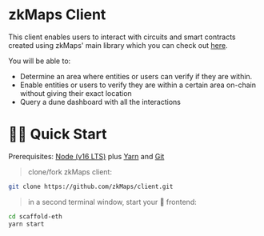 # zkMaps Client

This client enables users to interact with circuits and smart contracts created using zkMaps' main library which you can check out [here](https://github.com/zkMaps/zkMaps).

You will be able to:
- Determine an area where entities or users can verify if they are within. 
- Enable entities or users to verify they are within a certain area on-chain without giving their exact location
- Query a dune dashboard with all the interactions

# 🏄‍♂️ Quick Start

Prerequisites: [Node (v16 LTS)](https://nodejs.org/en/download/) plus [Yarn](https://classic.yarnpkg.com/en/docs/install/) and [Git](https://git-scm.com/downloads)

> clone/fork zkMaps client:

```bash
git clone https://github.com/zkMaps/client.git
```

> in a second terminal window, start your 📱 frontend:

```bash
cd scaffold-eth
yarn start
```